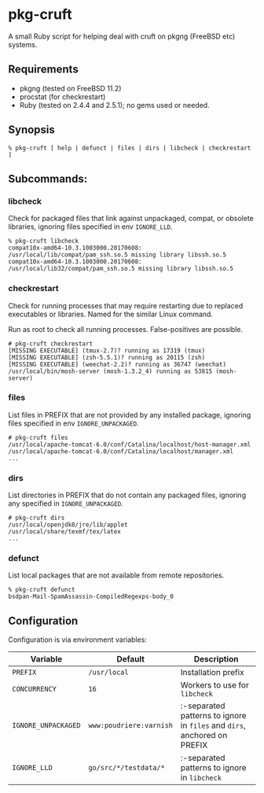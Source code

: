 # pkg-cruft

A small Ruby script for helping deal with cruft on pkgng (FreeBSD etc) systems.

## Requirements

* pkgng (tested on FreeBSD 11.2)
* procstat (for checkrestart)
* Ruby (tested on 2.4.4 and 2.5.1); no gems used or needed.

## Synopsis

```
% pkg-cruft [ help | defunct | files | dirs | libcheck | checkrestart ]
```

## Subcommands:

### libcheck

Check for packaged files that link against unpackaged, compat, or obsolete
libraries, ignoring files specified in env `IGNORE_LLD`.

```
% pkg-cruft libcheck
compat10x-amd64-10.3.1003000.20170608: /usr/local/lib/compat/pam_ssh.so.5 missing library libssh.so.5
compat10x-amd64-10.3.1003000.20170608: /usr/local/lib32/compat/pam_ssh.so.5 missing library libssh.so.5
```

### checkrestart

Check for running processes that may require restarting due to replaced
executables or libraries.  Named for the similar Linux command.

Run as root to check all running processes.  False-positives are possible.

```
# pkg-cruft checkrestart
[MISSING EXECUTABLE] (tmux-2.7)? running as 17319 (tmux)
[MISSING EXECUTABLE] (zsh-5.5.1)? running as 20115 (zsh)
[MISSING EXECUTABLE] (weechat-2.2)? running as 36747 (weechat)
/usr/local/bin/mosh-server (mosh-1.3.2_4) running as 53815 (mosh-server)
```

### files

List files in PREFIX that are not provided by any installed package, ignoring
files specified in env `IGNORE_UNPACKAGED`.

```
# pkg-cruft files
/usr/local/apache-tomcat-6.0/conf/Catalina/localhost/host-manager.xml
/usr/local/apache-tomcat-6.0/conf/Catalina/localhost/manager.xml
...
```

### dirs

List directories in PREFIX that do not contain any packaged files, ignoring
any specified in `IGNORE_UNPACKAGED`.

```
# pkg-cruft dirs
/usr/local/openjdk8/jre/lib/applet
/usr/local/share/texmf/tex/latex
...
```

### defunct

List local packages that are not available from remote repositories.

```
% pkg-cruft defunct
bsdpan-Mail-SpamAssassin-CompiledRegexps-body_0
```

## Configuration

Configuration is via environment variables:

| Variable | Default | Description |
|----------|---------|-------------|
| `PREFIX`   | `/usr/local` | Installation prefix |
| `CONCURRENCY` | `16` | Workers to use for `libcheck` |
| `IGNORE_UNPACKAGED` | `www:poudriere:varnish` | :-separated patterns to ignore in `files` and `dirs`, anchored on PREFIX |
| `IGNORE_LLD` | `go/src/*/testdata/*` | :-separated patterns to ignore in `libcheck` |

